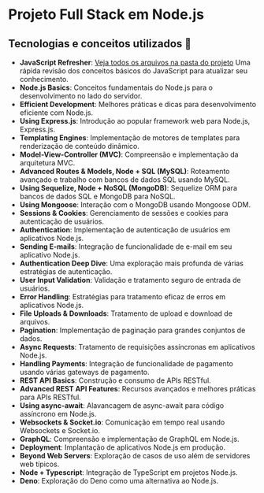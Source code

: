 # Projeto Full Stack em Node.js

## Tecnologias e conceitos utilizados 🚀

- **JavaScript Refresher**: [Veja todos os arquivos na pasta do projeto](js-quick-refresher/) Uma rápida revisão dos conceitos básicos do JavaScript para atualizar seu conhecimento.
- **Node.js Basics**: Conceitos fundamentais do Node.js para o desenvolvimento no lado do servidor.
- **Efficient Development**: Melhores práticas e dicas para desenvolvimento eficiente com Node.js.
- **Using Express.js**: Introdução ao popular framework web para Node.js, Express.js.
- **Templating Engines**: Implementação de motores de templates para renderização de conteúdo dinâmico.
- **Model-View-Controller (MVC)**: Compreensão e implementação da arquitetura MVC.
- **Advanced Routes & Models, Node + SQL (MySQL)**: Roteamento avançado e trabalho com bancos de dados SQL usando MySQL.
- **Using Sequelize, Node + NoSQL (MongoDB)**: Sequelize ORM para bancos de dados SQL e MongoDB para NoSQL.
- **Using Mongoose**: Interação com o MongoDB usando Mongoose ODM.
- **Sessions & Cookies**: Gerenciamento de sessões e cookies para autenticação de usuários.
- **Authentication**: Implementação de autenticação de usuários em aplicativos Node.js.
- **Sending E-mails**: Integração de funcionalidade de e-mail em seu aplicativo Node.js.
- **Authentication Deep Dive**: Uma exploração mais profunda de várias estratégias de autenticação.
- **User Input Validation**: Validação e tratamento seguro de entrada de usuários.
- **Error Handling**: Estratégias para tratamento eficaz de erros em aplicativos Node.js.
- **File Uploads & Downloads**: Tratamento de upload e download de arquivos.
- **Pagination**: Implementação de paginação para grandes conjuntos de dados.
- **Async Requests**: Tratamento de requisições assíncronas em aplicativos Node.js.
- **Handling Payments**: Integração de funcionalidade de pagamento usando várias gateways de pagamento.
- **REST API Basics**: Construção e consumo de APIs RESTful.
- **Advanced REST API Features**: Recursos avançados e melhores práticas para APIs RESTful.
- **Using async-await**: Alavancagem de async-await para código assíncrono em Node.js.
- **Websockets & Socket.io**: Comunicação em tempo real usando Websockets e Socket.io.
- **GraphQL**: Compreensão e implementação de GraphQL em Node.js.
- **Deployment**: Implantação de aplicativos Node.js em produção.
- **Beyond Web Servers**: Exploração de casos de uso além de servidores web típicos.
- **Node + Typescript**: Integração de TypeScript em projetos Node.js.
- **Deno**: Exploração do Deno como uma alternativa ao Node.js.
